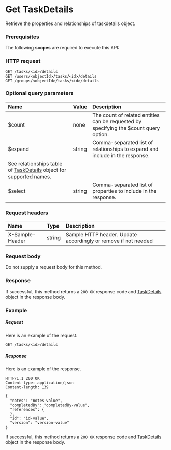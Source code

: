 # Get TaskDetails

Retrieve the properties and relationships of taskdetails object.
### Prerequisites
The following **scopes** are required to execute this API: 
### HTTP request
<!-- { "blockType": "ignored" } -->
```http
GET /tasks/<id>/details
GET /users/<objectId>/tasks/<id>/details
GET /groups/<objectId>/tasks/<id>/details
```
### Optional query parameters
|Name|Value|Description|
|:---------------|:--------|:-------|
|$count|none|The count of related entities can be requested by specifying the $count query option.|
|$expand|string|Comma-separated list of relationships to expand and include in the response. 
See relationships table of [TaskDetails](../resources/taskdetails.md) object for supported names. |
|$select|string|Comma-separated list of properties to include in the response.|

### Request headers
| Name       | Type | Description|
|:-----------|:------|:----------|
| X-Sample-Header  | string  | Sample HTTP header. Update accordingly or remove if not needed|

### Request body
Do not supply a request body for this method.
### Response
If successful, this method returns a `200 OK` response code and [TaskDetails](../resources/taskdetails.md) object in the response body.
### Example
##### Request
Here is an example of the request.
<!-- {
  "blockType": "request",
  "name": "get_taskdetails"
}-->
```http
GET /tasks/<id>/details
```
##### Response
Here is an example of the response.
<!-- {
  "blockType": "response",
  "truncated": false,
  "@odata.type": "microsoft.graph.taskdetails"
} -->
```http
HTTP/1.1 200 OK
Content-type: application/json
Content-length: 139

{
  "notes": "notes-value",
  "completedBy": "completedBy-value",
  "references": {
  },
  "id": "id-value",
  "version": "version-value"
}
```
If successful, this method returns a `200 OK` response code and [TaskDetails](../resources/taskdetails.md) object in the response body.

<!-- uuid: 82c83fa8-76a0-431b-9669-07d7eb11ed97
2015-10-19 08:55:38 UTC -->
<!-- {
  "type": "#page.annotation",
  "description": "Get TaskDetails",
  "keywords": "",
  "section": "documentation",
  "tocPath": ""
}-->